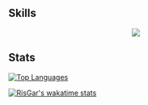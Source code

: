 ## Skills

<p align="center">
  <a href="https://skillicons.dev">
    <img src="https://skillicons.dev/icons?i=elixir,rust,ts,svelte,crystal,ocaml,c,astro,vscode,neovim" />
  </a>
</p>

## Stats

[![Top Languages](https://github-readme-stats.vercel.app/api/top-langs/?username=RisGar&layout=compact&theme=ayu-mirage&bg_color=00000000&exclude_repo=docs)](https://github.com/RisGar?tab=repositories)

[![RisGar's wakatime stats](https://github-readme-stats.vercel.app/api/wakatime?username=RisGar&theme=ayu-mirage&bg_color=00000000&layout=compact&hide=["other"]&langs_count=10)](https://wakatime.com/@RisGar)
